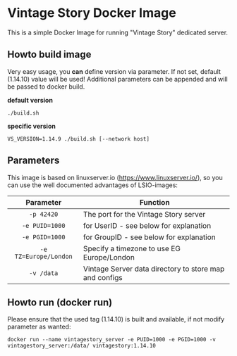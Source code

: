 # Vintage Story Docker Image

This is a simple Docker Image for running "Vintage Story" dedicated server. 


## Howto build image

Very easy usage, you **can** define version via parameter. If not set, default (1.14.10) value will be used!
Additional parameters can be appended and will be passed to docker build.

**default version**
```
./build.sh
```

**specific version**

```
VS_VERSION=1.14.9 ./build.sh [--network host]
```

## Parameters

This image is based on linuxserver.io (https://www.linuxserver.io/), so you can use the well documented advantages of LSIO-images:

| Parameter | Function |
| :----: | --- |
| `-p 42420` | The port for the Vintage Story server |
| `-e PUID=1000` | for UserID - see below for explanation |
| `-e PGID=1000` | for GroupID - see below for explanation |
| `-e TZ=Europe/London` | Specify a timezone to use EG Europe/London |
| `-v /data` | Vintage Server data directory to store map and configs |


## Howto run (docker run)

Please ensure that the used tag (1.14.10) is built and available, if not modify parameter as wanted:

```
docker run --name vintagestory_server -e PUID=1000 -e PGID=1000 -v vintagestory_server:/data/ vintagestory:1.14.10
```

